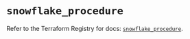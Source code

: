 # `snowflake_procedure`

Refer to the Terraform Registry for docs: [`snowflake_procedure`](https://registry.terraform.io/providers/snowflake-labs/snowflake/0.84.0/docs/resources/procedure).

